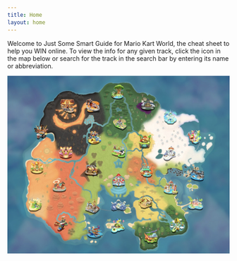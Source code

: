 ```yaml
---
title: Home
layout: home
---
```


Welcome to Just Some Smart Guide for Mario Kart World, the cheat sheet to help you WIN online. To view the info for any given track, click the icon in the map below or search for the track in the search bar by entering its name or abbreviation.

<div class="map-container">
  <img src="/assets/images/world-map.jpg" alt="World Map">
  <!-- Clickable icons will be added here -->
</div>
